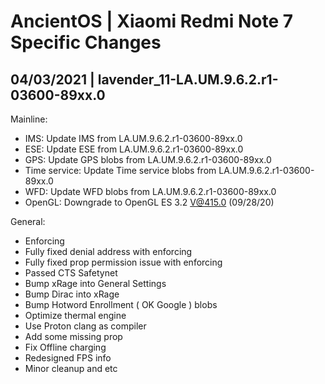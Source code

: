 # AncientOS | Xiaomi Redmi Note 7 Specific Changes
## 04/03/2021 | lavender_11-LA.UM.9.6.2.r1-03600-89xx.0
Mainline:
 - IMS: Update IMS from LA.UM.9.6.2.r1-03600-89xx.0
 - ESE: Update ESE from LA.UM.9.6.2.r1-03600-89xx.0
 - GPS: Update GPS blobs from LA.UM.9.6.2.r1-03600-89xx.0
 - Time service: Update Time service blobs from LA.UM.9.6.2.r1-03600-89xx.0
 - WFD: Update WFD blobs from LA.UM.9.6.2.r1-03600-89xx.0
 - OpenGL: Downgrade to OpenGL ES 3.2 V@415.0 (09/28/20) 

General:
 - Enforcing
 - Fully fixed denial address with enforcing
 - Fully fixed prop permission issue with enforcing
 - Passed CTS Safetynet
 - Bump xRage into General Settings
 - Bump Dirac into xRage
 - Bump Hotword Enrollment ( OK Google ) blobs
 - Optimize thermal engine
 - Use Proton clang as compiler
 - Add some missing prop
 - Fix Offline charging
 - Redesigned FPS info
 - Minor cleanup and etc
